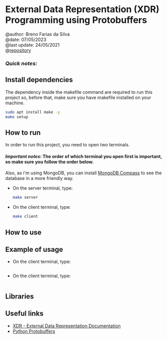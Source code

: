 
# External Data Representation (XDR) Programming using Protobuffers
@author: Breno Farias da Silva    
@date: 07/05/2023  
@last update: 24/05/2021  
@[repository](https://github.com/BrenoFariasdaSilva/University/tree/main/Distributed%20Systems/Activity%2003%20-%20XDR%20External%20Data%20Representation)  


### ***Quick notes:***   

## Install dependencies
The dependency inside the makefile command are required to run this project so, before that, make sure you have makefile installed on your machine.
```bash
sudo apt install make -y
make setup
```

## How to run
In order to run this project, you need to open two terminals.
#### ***Important notes:*** The order of which terminal you open first is important, so make sure you follow the order below.  
Also, as i'm using MongoDB, you can install [MongoDB Compass](https://www.mongodb.com/try/download/compass) to see the database in a more friendly way.
* On the server terminal, type:  
    ```bash
    make server
    ```
* On the client terminal, type:  
    ```bash 
    make client
    ```
## How to use

## Example of usage
* On the client terminal, type:  
    ```bash
    
    ```
* On the client terminal, type:   
    ```bash

    ```
## Libraries

## Useful links
* [XDR - External Data Representation Documentation](https://tools.ietf.org/html/rfc4506)
* [Python Protobuffers](https://blog.gitnux.com/code/python-protobuf/)